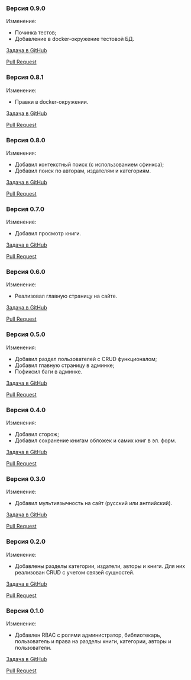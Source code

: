 ### Версия 0.9.0
Изменение:
* Починка тестов;
* Добавление в docker-окружение тестовой БД.

[Задача в GitHub](https://github.com/Almadef/yii2-library/issues/21)

[Pull Request](https://github.com/Almadef/yii2-library/pull/22)

### Версия 0.8.1
Изменение:
* Правки в docker-окружении.

[Задача в GitHub](https://github.com/Almadef/yii2-library/issues/19)

[Pull Request](https://github.com/Almadef/yii2-library/pull/20)

### Версия 0.8.0
Изменения:
* Добавил контекстный поиск (с использованием сфинкса);
* Добавил поиск по авторам, издателям и категориям.

[Задача в GitHub](https://github.com/Almadef/yii2-library/issues/9)

[Pull Request](https://github.com/Almadef/yii2-library/pull/18)

### Версия 0.7.0
Изменение:
* Добавил просмотр книги.

[Задача в GitHub](https://github.com/Almadef/yii2-library/issues/8)

[Pull Request](https://github.com/Almadef/yii2-library/pull/15)

### Версия 0.6.0
Изменение:
* Реализовал главную страницу на сайте.

[Задача в GitHub](https://github.com/Almadef/yii2-library/issues/7)

[Pull Request](https://github.com/Almadef/yii2-library/pull/14)

### Версия 0.5.0
Изменения:
* Добавил раздел пользователей с CRUD функционалом;
* Добавил главную страницу в админке;
* Пофиксил баги в админке.

[Задача в GitHub](https://github.com/Almadef/yii2-library/issues/10)

[Pull Request](https://github.com/Almadef/yii2-library/pull/13)

### Версия 0.4.0
Изменения:
* Добавил сторож;
* Добавил сохранение книгам обложек и самих книг в эл. форм.

[Задача в GitHub](https://github.com/Almadef/yii2-library/issues/3)

[Pull Request](https://github.com/Almadef/yii2-library/pull/12)

### Версия 0.3.0
Изменение:
* Добавил мультиязычность на сайт (русский или английский).

[Задача в GitHub](https://github.com/Almadef/yii2-library/issues/6)

[Pull Request](https://github.com/Almadef/yii2-library/pull/11)

### Версия 0.2.0
Изменение:
* Добавлены разделы категории, издатели, авторы и книги. Для них реализован CRUD с учетом связей сущностей.

[Задача в GitHub](https://github.com/Almadef/yii2-library/issues/2)

[Pull Request](https://github.com/Almadef/yii2-library/pull/5)

### Версия 0.1.0
Изменение:
* Добавлен RBAC с ролями администратор, библиотекарь, пользователь и права на разделы книги, категории, авторы и пользователи.

[Задача в GitHub](https://github.com/Almadef/yii2-library/issues/1)

[Pull Request](https://github.com/Almadef/yii2-library/pull/4)
